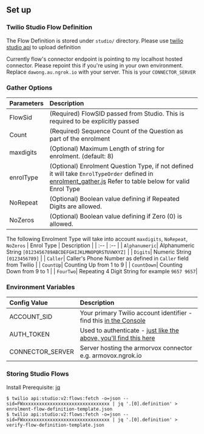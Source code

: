 ## Set up

### Twilio Studio Flow Definition
The Flow Definition is stored under `studio/` directory. Please use [twilio studio api](https://www.twilio.com/docs/studio/rest-api/v2/flow) to upload definition

Currently flow's connector endpoint is pointing to my localhost hosted connector. Please repoint this if you're using in your own environment. Replace `dawong.au.ngrok.io` with your server. This is your `CONNECTOR_SERVER`

### Gather Options
| Parameters | Description |
| :--| :-- |
| FlowSid    | (Required) FlowSID passed from Studio. This is required to be explicitly passed |
| Count      | (Required) Sequence Count of the Question as part of the enrolment |
| maxdigits  | (Optional) Maximum Length of string for enrolment. (default: 8)|
| enrolType | (Optional) Enrolment Question Type, if not defined it will take `EnrolTypeOrder` defined in [enrolment_gather.js](./functions/enrolment/enrolment_gather.js) Refer to table below for valid Enrol Type|
| NoRepeat | (Optional) Boolean value defining if Repeated Digits are allowed. |
| NoZeros | (Optional) Boolean value defining if Zero (0) is allowed. |

The following Enrolment Type will take into account `maxdigits`, `NoRepeat`, `NoZeros`
| Enrol Type | Description |
| :-- | :-- |
| `Alphanumeric`| Alphanumeric String `[0123456789ABCDEFGHIJKLMNOPQRSTUVWXYZ]` |
| `Digits`| Numeric String `[0123456789]` |
| `Caller`| Caller's Phone Number as defined in `Caller` field from Twilio |
| `CountUp`| Counting Up from 1 to 9 |
| `CountDown`| Counting Down from 9 to 1 |
| `FourTwo`| Repeating 4 Digit String for example `9657 9657`|


### Environment Variables

| Config Value | Description |
| :--| :-- |
| ACCOUNT_SID   | Your primary Twilio account identifier - find this [in the Console](https://www.twilio.com/console)|
| AUTH_TOKEN    | Used to authenticate - [just like the above, you'll find this here](https://www.twilio.com/console)|
| CONNECTOR_SERVER    | Server hosting the armorvox connector e.g. armovox.ngrok.io |

### Storing Studio Flows

Install Prerequisite: [jq](https://stedolan.github.io/jq/)

```
$ twilio api:studio:v2:flows:fetch -o=json --sid=FWxxxxxxxxxxxxxxxxxxxxxxxxxxxxxxxx | jq '.[0].definition' > enrolment-flow-definition-template.json
$ twilio api:studio:v2:flows:fetch -o=json --sid=FWxxxxxxxxxxxxxxxxxxxxxxxxxxxxxxxx | jq '.[0].definition' > verify-flow-definition-template.json
```

